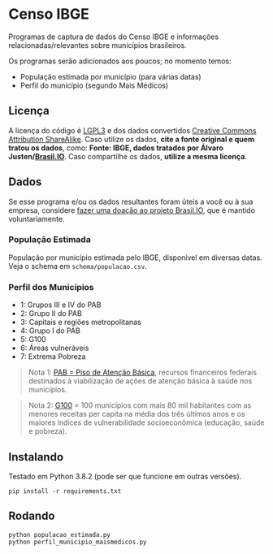 # Censo IBGE

Programas de captura de dados do Censo IBGE e informações
relacionadas/relevantes sobre municípios brasileiros.

Os programas serão adicionados aos poucos; no momento temos:

- População estimada por município (para várias datas)
- Perfil do município (segundo Mais Médicos)


## Licença

A licença do código é [LGPL3](https://www.gnu.org/licenses/lgpl-3.0.en.html) e
dos dados convertidos [Creative Commons Attribution
ShareAlike](https://creativecommons.org/licenses/by-sa/4.0/). Caso utilize os
dados, **cite a fonte original e quem tratou os dados**, como: **Fonte: IBGE,
dados tratados por Álvaro Justen/[Brasil.IO](https://brasil.io/)**. Caso
compartilhe os dados, **utilize a mesma licença**.


## Dados

Se esse programa e/ou os dados resultantes foram úteis a você ou à sua empresa,
considere [fazer uma doação ao projeto Brasil.IO](https://brasil.io/doe), que é
mantido voluntariamente.


### População Estimada

População por município estimada pelo IBGE, disponível em diversas datas. Veja
o schema em `schema/populacao.csv`.


### Perfil dos Municípios

- 1: Grupos III e IV do PAB
- 2: Grupo II do PAB
- 3: Capitais e regiões metropolitanas
- 4: Grupo I do PAB
- 5: G100
- 6: Áreas vulneráveis
- 7: Extrema Pobreza

> Nota 1: [PAB = Piso de Atenção
> Básica](https://bvsms.saude.gov.br/bvs/publicacoes/sus_az_garantindo_saude_municipios_3ed_p2.pdf),
> recursos financeiros federais destinados à viabilização de ações de atenção
> básica à saúde nos municípios.

> Nota 2:
> [G100](https://www2.camara.leg.br/atividade-legislativa/comissoes/comissoes-temporarias/especiais/55a-legislatura/reforma-tributaria/documentos/audiencias-e-eventos/apresentacao-prefeito-elias-gomes)
> = 100 municípios com mais 80 mil habitantes com as menores receitas per
> capita na média dos três últimos anos e os maiores índices de vulnerabilidade
> socioeconômica (educação, saúde e pobreza).


## Instalando

Testado em Python 3.8.2 (pode ser que funcione em outras versões).

```shell
pip install -r requirements.txt
```

## Rodando

```shell
python populacao_estimada.py
python perfil_municipio_maismedicos.py
```
